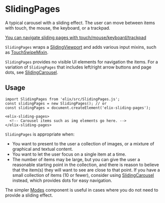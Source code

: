 # SlidingPages

A typical carousel with a sliding effect. The user can move between items with touch, the mouse, the keyboard, or a trackpad.

[You can navigate sliding pages with touch/mouse/keyboard/trackpad](/demos/slidingPages.html)

`SlidingPages` wraps a [SlidingViewport](SlidingViewport) and adds various input mixins, such as [TouchSwipeMixin](TouchSwipeMixin).

`SlidingPages` provides no visible UI elements for navigation the items. For a variation of `SlidingPages` that includes left/right arrow buttons and page dots, see [SlidingCarousel](SlidingCarousel).


## Usage

    import SlidingPages from 'elix/src/SlidingPages.js';
    const slidingPages = new SlidingPages(); // or
    const slidingPages = document.createElement('elix-sliding-pages');

    <elix-sliding-pages>
      <!-- Carousel items such as img elements go here. -->
    </elix-sliding-pages>

`SlidingPages` is appropriate when:
* You want to present to the user a collection of images, or a mixture of graphical and textual content.
* You want to let the user focus on a single item at a time.
* The number of items may be large, but you can give the user a reasonable starting point in the collection, and there is reason to believe that the item(s) they will want to see are close to that point. If you have a small collection of items (10 or fewer), consider using [SlidingCarousel](SlidingCarousel) instead, which provides dots for easy navigation.

The simpler [Modes](Modes) component is useful in cases where you do not need to provide a sliding effect.

